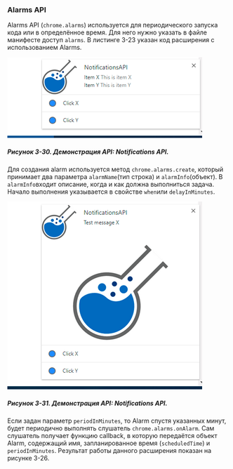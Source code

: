 ### Alarms API

Alarms API \(`chrome.alarms`\) используется для периодического запуска кода или в определённое время. Для него нужно указать в файле манифесте доступ `alarms`. В листинге 3-23 указан код расширения с использованием Alarms.

![Рисунок 3-30. Демонстрация API: Notifications API](/assets/figure-3-30.png)

##### Рисунок 3-30. _Демонстрация API: Notifications API._

Для создания alarm используется метод `chrome.alarms.create`, который принимает два параметра `alarmName`\(тип строка\) и `alarmInfo`\(объект\). В `alarmInfo`входит описание, когда и как должна выполниться задача. Начало выполнения указывается в свойстве `when`или `delayInMinutes`.

![Рисунок 3-31. Демонстрация API: Notifications API](/assets/figure-3-31.png)

##### Рисунок 3-31. _Демонстрация API: Notifications API._

Если задан параметр `periodInMinutes`, то Alarm спустя указанных минут, будет периодично выполнять слушатель `chrome.alarms.onAlarm`. Сам слушатель получает функцию callback, в которую передаётся объект Alarm, содержащий имя, запланированное время \(`scheduledTime`\) и `periodInMinutes`. Результат работы данного расширения показан на рисунке 3-26.

